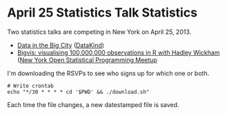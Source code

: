 April 25 Statistics Talk Statistics
===
Two statistics talks are competing in New York on April 25, 2013.

* [Data in the Big City](http://www.meetup.com/DataKind-NYC/events/112727792/)
    ([DataKind](http://www.meetup.com/DataKind-NYC/))
* [Bigvis: visualising 100,000,000 observations in R with Hadley Wickham](http://www.meetup.com/nyhackr/events/112271042/)
    ([New York Open Statistical Programming Meetup](http://www.meetup.com/nyhackr/)

I'm downloading the RSVPs to see who signs up for which one or both.

    # Write crontab
    echo "*/30 * * * * cd '$PWD' && ./download.sh"

Each time the file changes, a new datestamped file is saved.
